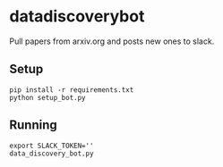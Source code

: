 # datadiscoverybot

Pull papers from arxiv.org and posts new ones to slack.

## Setup

```
pip install -r requirements.txt
python setup_bot.py
```

## Running

```
export SLACK_TOKEN=''
data_discovery_bot.py
```
